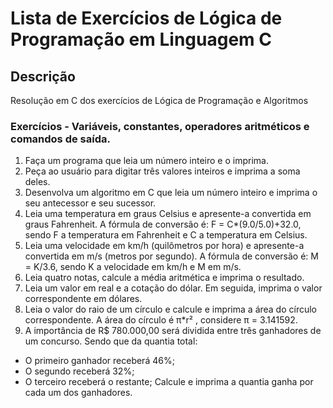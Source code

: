 # Lista de Exercícios de Lógica de Programação em Linguagem C

## Descrição
Resolução em C dos exercícios de Lógica de Programação e Algoritmos

### Exercícios - Variáveis, constantes, operadores aritméticos e comandos de saída.

1. Faça um programa que leia um número inteiro e o imprima.
2. Peça ao usuário para digitar três valores inteiros e imprima a soma deles.
3. Desenvolva um algoritmo em C que leia um número inteiro e imprima o seu antecessor e seu sucessor.
4. Leia uma temperatura em graus Celsius e apresente-a convertida em graus Fahrenheit. 
A fórmula de conversão é: F = C*(9.0/5.0)+32.0, sendo F a temperatura em Fahrenheit e C a temperatura em Celsius.
5. Leia uma velocidade em km/h (quilômetros por hora) e apresente-a convertida em m/s (metros por segundo). 
A fórmula de conversão é: M = K/3.6, sendo K a velocidade em km/h e M em m/s.
6. Leia quatro notas, calcule a média aritmética e imprima o resultado.
7. Leia um valor em real e a cotação do dólar. Em seguida, imprima o valor correspondente em dólares.
8. Leia o valor do raio de um círculo e calcule e imprima a área do círculo correspondente. 
A área do círculo é π*r² , considere π = 3.141592.
9. A importância de R$ 780.000,00 será dividida entre três ganhadores de um concurso. Sendo que da quantia total:
- O primeiro ganhador receberá 46%;
- O segundo receberá 32%;
- O terceiro receberá o restante;
Calcule e imprima a quantia ganha por cada um dos ganhadores.
